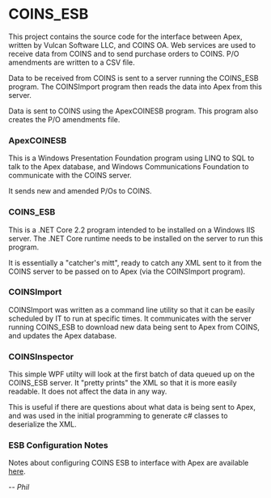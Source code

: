 ﻿# COINS_ESB
This project contains the source code for the interface between Apex, written by Vulcan Software LLC, and COINS OA.  Web services are used to receive data from COINS and to send purchase orders to COINS.  P/O amendments are written to a CSV file.

Data to be received from COINS is sent to a server running the COINS_ESB program.  The COINSImport program then reads the data into Apex from this server.

Data is sent to COINS using the ApexCOINESB program.  This program also creates the P/O amendments file.

### ApexCOINESB
This is a Windows Presentation Foundation program using LINQ to SQL to talk to the Apex database, and Windows Communications Foundation to communicate with the COINS server.

It sends new and amended P/Os to COINS.

### COINS_ESB
This is a .NET Core 2.2 program intended to be installed on a Windows IIS server.  The .NET Core runtime needs to be installed on the server to run this program.

It is essentially a "catcher's mitt", ready to catch any XML sent to it from the COINS server to be passed on to Apex (via the COINSImport program).

### COINSImport
COINSImport was written as a command line utility so that it can be easily scheduled by IT to run at specific times.  It communicates with the server running COINS_ESB to download new data being sent to Apex from COINS, and updates the Apex database.

### COINSInspector
This simple WPF utilty will look at the first batch of data queued up on the COINS_ESB server.  It "pretty prints" the XML so that it is more easily readable.  It does not affect the data in any way.

This is useful if there are questions about what data is being sent to Apex, and was used in the initial programming to generate c# classes to deserialize the XML.

### ESB Configuration Notes
Notes about configuring COINS ESB to interface with Apex are available [here](ESB_Config.pdf).

-- *Phil*

